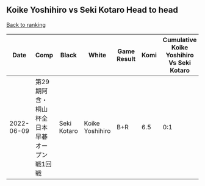 ## Koike Yoshihiro vs Seki Kotaro Head to head

[Back to ranking](../../index.md)




| **Date** | **Comp** | **Black** | **White** | **Game Result** | **Komi** | **Cumulative Koike Yoshihiro Vs Seki Kotaro** | **Koike Yoshihiro Streak** | **Seki Kotaro Streak** | 
| --- | --- | --- | --- | --- | --- | --- | --- | --- |
| 2022-06-09 | 第29期阿含・桐山杯全日本早碁オープン戦1回戦 | Seki Kotaro | Koike Yoshihiro | B+R | 6.5 | 0:1 | 0 | 1 |




